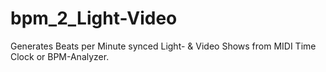 # bpm_2_Light-Video
Generates Beats per Minute synced Light- &amp; Video Shows from MIDI Time Clock or BPM-Analyzer.
